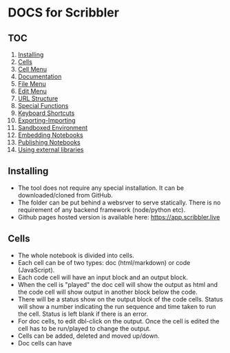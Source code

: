 # DOCS for Scribbler

## TOC
1. [Installing](#installing)
2. [Cells](#cells)
3. [Cell Menu](#cell-menu)
4. [Documentation](#documentation)
5. [File Menu](#file-menu)
6. [Edit Menu](#edit-menu)
7. [URL Structure](#url-structure)
8. [Special Functions](#special-functions)
9. [Keyboard Shortcuts](#keyboard-shortcuts)
10. [Exporting-Importing](#exporting-importing)
11. [Sandboxed Environment](#sandboxed-environment)
12. [Embedding Notebooks](#embedding-notebooks)
13. [Publishing Notebooks](#publishing-notebooks)
14. [Using external libraries](#using-external-libraries)

## Installing
- The tool does not require any special installation. It can be downloaded/cloned from GitHub.
- The folder can be put behind a websrver to serve statically. There is no requirement of any backend framework (node/python etc). 
- Github pages hosted version is available here: https://app.scribbler.live

## Cells
- The whole notebook is divided into cells. 
- Each cell can be of two types: doc (html/markdown) or code (JavaScript). 
- Each code cell will have an input block and an output block. 
- When the cell is "played" the doc cell will show the output as html and the code cell will show output in another block below the code. 
- There will be a status show on the output block of the code cells. Status will show a number indicating the run sequence and time taken to run the cell. Status is left blank if there is an error. 
- For doc cells, to edit dbl-click on the output. Once the cell is edited the cell has to be run/played to change the output. 
- Cells can be added, deleted and moved up/down. 
- Doc cells can have <style> tags also inside them. 
- All the elements created in doc cells using html can be accessed in the code cells through document.getelementbyid or document.queryselector. jQuery style $() can also be used by loading/importing jQuery library (see [Using external libraries](#using-external-libraries)). 
- Last evaluated expression of a code cell is displayed in the output. Ensure the last expression is not very large (like a large array or a function declaration).

## Cell Menu
Certain operations can be done on cell-menu. The cell-menu is at top-right corner of the cell (for smaller screens it is above the cell). The menu consists of:
- Toggling type of cell from code to doc and vice-versa
- Running/playing (►) the cell to run the code in the cell or to display the doc content
- Moving the cell up (↑) 
- Moving the cell down (↓)
- Adding another cell below the current cell (✛)
- Deleting the current cell (☓)

## File Menu
The file menu consists of:
- Save: Saving a notebook to the browser storage
- Open: Opening a notebook from the browser storage
- Upload: Opening a .jsnb file from local machine
- Download: Saving the current notebook as .jsnb file on local machine
- GitHub: Loading a file from a GitHub repository or pushing a file to a GitHub repository. An authentication dialogue will pop up asking for Access Toke, username/owner name, repo and file path. Access token is not stored in the back end and is used to authenticate GitHub API calls.
- Download as HTML: Save the current notebook as HTM to local machine. HTLM cells will be displayed as HTML. For code cells both the code and output of the code is displayed as HTML. 
- Download only output as HTML: Save only the output of the current notebook as HTML on local machine.
- Download as JS: Down load the code in cells as a single JavaSript file.

## Documentation
- Create documentation cells by selecting "Doc" from the cell menu
- Documentation is rendered in HTML format

### Markdown Support

- Prefix text with //>md to render documentation in Markdown format

### Magic Words
- //>md: Treat cell content as Markdown. Primarily for doc cells, but can be used in code cell comments for Markdown rendering of those comments.
- //>html: Treat cell content as HTML. Primarily for doc cells.
### Usage
- Use magic words in documentation cells.
- Render code comments or explanations in Markdown within code cells.
- Embed HTML content in documentation cells.

## Edit Menu
The edit menu consists of:
- Insert code cell: A blank code-type cell is inserted at the end of the current notebook
- Insert doc cell: A blank html-type cell is inserted at the end of the current notebook
- Insert style cell: A blank html-type cell with <style> tags is inserted at the end of the current notebook
  
## URL Structure
- The URL of Github pages deployment is [https://app.scribbler.live](https://app.scribbler.live). 
- For downloaded file it will be file://path/index.html. For self hosted solutions the main link will be as per the deployment. 
- Following the main link, there can be an anchor attached. The location of the anchor is taken as the file to be loaded into the notebook. For example, [https://app.scribbler.live/#examples/Hello-world.jsnb](https://app.scribbler.live#examples/Hello-world.jsnb) will "GET" the file https://app.scribbler.live/examples/Hello-world.jsnb and load it into Scribbler. The file has to be available publicly to load in this fashion. 
- Git hub files can be loaded using a shorter notation of github:user-name/repo/path-of-file. So the above file can be linked as : [https://app.scribbler.live#github:gopi-suvanam/scribbler/examples/Hello-world.jsnb](https://app.scribbler.live#github:gopi-suvanam/scirbbler/examples/Hello-world.jsnb). If the repo is public, Scribbler will try to GET it and load it, else GitHub authentication dialoge will pop up. 
- When a file is loded from or pushed to GitHub, the URL updates to this format. The URL can be shared with others for easy collaboration.

## Special Functions
There are a few special functions:
- scrib.show(..) displays the object in the output cell. Ensure the content displayed is not very large, else it will be truncated. 
- scrib.currCell() function returns the element corresponding to the output <div> of the current code cell. 
Both these functions might behave differently when called from within asynchronous code.
  
Other useful functions:
- scrib.getDom(id) is short form for document.getElementById
- scrib.waitForDom(id) is an asynchronous version of scrib.waitForDom, where the function waits for a dom to be available and resolves to the element once it is available. This is useful if a dom is being created by another asynchronous activity. scrib.waitForDom can be used as: scrib.waitForDom(id).then(dom => { /* stuff to do with dom */ }) or inside an async function it can be used as dom = await scrib.waitForDom(id).
- scrib.uploadFile opens file browser and resolves to the contents of a file if selected.
- scrib.loadScript(url, async) to load the url as script (async defaults to true). Example: To load JQuery use: scrib.loadScript("https://code.jquery.com/jquery-3.6.3.min.js")

## Keyboard Shortcuts
These shortcuts work when a code cell is in focus:
- Ctrl-Enter/Cmd-Enter: Run the current cell
- Shift-Enter: Run the current cell and go to next cell
- Alt-Enter/Option-Enter: Insert new cell
- Alt-D/Option-D: Delete the current cell (no undo at the moment, so be careful)
- Alt/Option-Up Arrow: Move the cell up
- Alt/Option-Up Down: Move the cell down
- Ctrl/Cmd-M: Toggle between code and document type for a cell

These shortcuts are global
- Alt-R/Option-R: Run all the cells
- Ctrl-G: Import from/Push to GitHub
- Ctrl-S: Save the notebook to the browser
- Ctrl-O: Load a jsnb from local machine

## Exporting-Importing
- A file on GitHub repo can be loaded into the .jsnb file. The repo has to be public or you should be a collaborator.
- A notebook can be pushed to GiHub. You should be a collaborator on the repo for this.
- GitHub operations will require an [access token from GitHub](https://docs.github.com/en/authentication/keeping-your-account-and-data-secure/creating-a-personal-access-token#creating-a-fine-grained-personal-access-token)
- Files in public GitHub repos can be directly accessed as: https://app.scribbler.live#https://raw.githubusercontent.com/[USERNAME]/[REPO]/[BRANCH]/[PATH_TO_FILE]
- If GitHub pages are enabled for the repo, the files can be accessed also using this link: https://app.scribbler.live#https://[USERNAME].github.io/[REPO]/[PATH_TO_FILE]
- The output of a notebook can be downloaded as an HTML file (with code or wothout code)
- The code of a notebook can be downloaded as a JavaScript file
  
## Sandboxed Environment
- The Scribbler notebook runs in a sandboxed iFrame. This blocks several functionalities including accessing certain browser APIs, accessing external resources where CORS is not allowed, accessing cookies etc.
- To enable these features, click on the icon ⤯ at the top-right corner above the notebook. After confirmation, the notebook will be reloaded without the sandbox.

## Embedding Notebooks
- Scribbler notebooks can be embedded as an iFrame in other pages.
- For this use the code:
```html
<iframe id="sandbox" style="width:100%;height:100%" src ="https://app.scribbler.live/sandbox.html?jsnb=link-to-the-notebook-file"></iframe>
```
- Replace link-to-the-notebook-file with the path of the file.
- Github file can be embedded using:
```html
<iframe id="sandbox" style="width:100%;height:100%" src ="https://app.scribbler.live/sandbox.html?jsnb=github:user/repository/path-to-file"></iframe>
```
- Note: Embed a notebook in your page only if you trust the notebook.

## Publishing Notebooks
First, push the notebook to Github or any other online repo. Now that your notebook is connected to GitHub, click on the Publish button at the top menu. This will generate three published links:

1. Notebook Link: This link allows you to continue editing and updating your notebook. Share this link with collaborators or use it to make further changes to your code.
2. Published App Link: This link can be used directly as an application in the browser. Share this link with others to showcase your interactive application. Note: This will not give access to secured features like cookies, camera etc. For accessing those you will have to embed the notebook in another html page as an iframe using the embedding code in the next point.
3. Code Snippet for Embedding: This code snippet can be used to embed your notebook as an iframe in other applications. Simply copy and paste the code into your desired platform to share your interactive content. Build any static html page and embed the notebook inside the html page.


## Using external libraries
External libraries can be used using two specially built functions:
- scrib.loadScript(url,async) to load the url as script. Example: To load JQuery use: scrib.loadScript("https://code.jquery.com/jquery-3.6.3.min.js")
- Additionally, dynamic import from ES6 can be used to load a module. Example: import("https://unpkg.com/jquery@3.3.1/dist/jquery.min.js")
- D3 and Plotlyjs are preloaded. Also a sister project DI-Labs is preloaded. DI-Labs provides easy interface for working with data including plotting, array manipulation and scientific computing. See this example for more details: [https://app.scribbler.live#./examples/AMM-Simulation.jsnb](https://app.scribbler.live#./examples/AMM-Simulation.jsnb)
  
  
